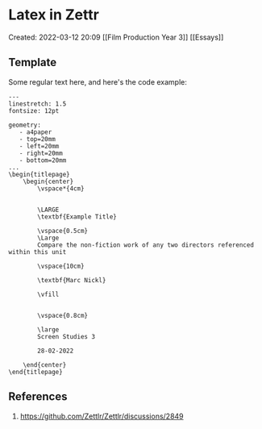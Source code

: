# Latex in Zettr
Created: 2022-03-12 20:09
[[Film Production Year 3]] 
[[Essays]] 
## Template

Some regular text here, and here's the code example:

```
---
linestretch: 1.5
fontsize: 12pt

geometry:
   - a4paper
   - top=20mm
   - left=20mm
   - right=20mm
   - bottom=20mm
...
\begin{titlepage}
    \begin{center}
        \vspace*{4cm}
            
        
        \LARGE
        \textbf{Example Title}
            
        \vspace{0.5cm}
        \Large
        Compare the non-fiction work of any two directors referenced within this unit
            
        \vspace{10cm}
            
        \textbf{Marc Nickl}
            
        \vfill
            
            
        \vspace{0.8cm}
                        
        \large
        Screen Studies 3
   
        28-02-2022
            
    \end{center}
\end{titlepage}
```


## References
1. https://github.com/Zettlr/Zettlr/discussions/2849